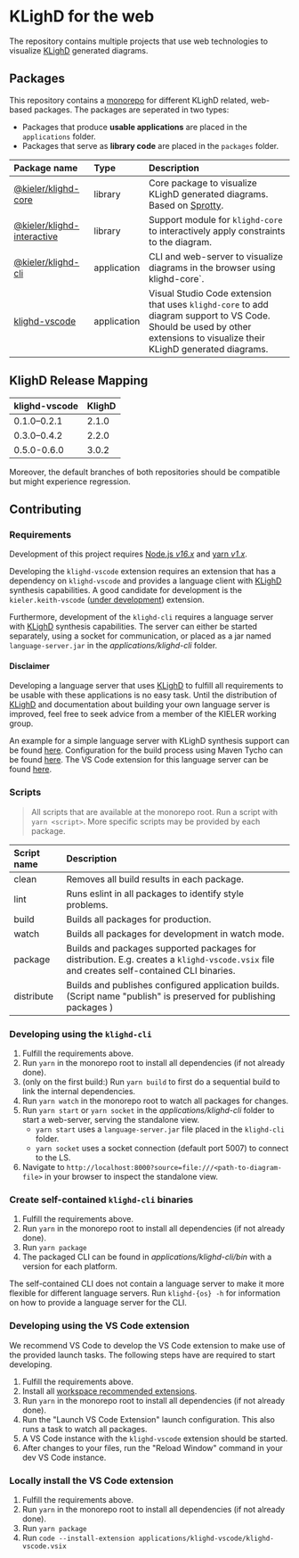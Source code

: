 # KLighD for the web

The repository contains multiple projects that use web technologies to visualize
[KLighD](https://github.com/kieler/KLighD) generated diagrams.

## Packages

This repository contains a [monorepo](https://en.wikipedia.org/wiki/Monorepo) for different KLighD
related, web-based packages. The packages are seperated in two types:

-   Packages that produce **usable applications** are placed in the `applications` folder.
-   Packages that serve as **library code** are placed in the `packages` folder.

| Package name                                                | Type        | Description                                                                                                                                                              |
| :---------------------------------------------------------- | :---------- | :----------------------------------------------------------------------------------------------------------------------------------------------------------------------- |
| [@kieler/klighd-core](./packages/klighd-core)               | library     | Core package to visualize KLighD generated diagrams. Based on [Sprotty](https://github.com/eclipse/sprotty).                                                             |
| [@kieler/klighd-interactive](./packages/klighd-interactive) | library     | Support module for `klighd-core` to interactively apply constraints to the diagram.                                                                                      |
| [@kieler/klighd-cli](./applications/klighd-cli)             | application | CLI and web-server to visualize diagrams in the browser using klighd-core`.                                                                                              |
| [klighd-vscode](./applications/klighd-vscode)               | application | Visual Studio Code extension that uses `klighd-core` to add diagram support to VS Code. Should be used by other extensions to visualize their KLighD generated diagrams. |

## KlighD Release Mapping

| klighd-vscode | KlighD |
| ------------- | ------ |
| 0.1.0–0.2.1   | 2.1.0  |
| 0.3.0–0.4.2   | 2.2.0  |
| 0.5.0-0.6.0   | 3.0.2  |

Moreover, the default branches of both repositories should be compatible but might experience regression.

## Contributing

### Requirements

Development of this project requires [Node.js _v16.x_](https://nodejs.org) and
[yarn _v1.x_](https://classic.yarnpkg.com/).

Developing the `klighd-vscode` extension requires an extension that has a dependency on
`klighd-vscode` and provides a language client with [KLighD](https://github.com/kieler/KLighD)
synthesis capabilities. A good candidate for development is the `kieler.keith-vscode`
([under development](https://git.rtsys.informatik.uni-kiel.de/projects/KIELER/repos/keith/browse?at=cfr/monorepo-restructure))
extension.

Furthermore, development of the `klighd-cli` requires a language server with
[KLighD](https://github.com/kieler/KLighD) synthesis capabilities. The server can either be started
separately, using a socket for communication, or placed as a jar named `language-server.jar` in the
_applications/klighd-cli_ folder.

#### Disclaimer

Developing a language server that uses [KLighD](https://github.com/kieler/KLighD) to fulfill all
requirements to be usable with these applications is no easy task. Until the distribution of
[KLighD](https://github.com/kieler/KLighD) and documentation about building your own language server
is improved, feel free to seek advice from a member of the KIELER working group.

An example for a simple language server with KLighD synthesis support can be found
[here](https://github.com/kieler/osgiviz/tree/master/plugins/de.cau.cs.kieler.osgiviz.language.server).
Configuration for the build process using Maven Tycho can be found
[here](https://github.com/kieler/osgiviz/tree/master/build/de.cau.cs.kieler.osgiviz.language.server.cli).
The VS Code extension for this language server can be found
[here](https://github.com/kieler/osgiviz/tree/master/extension/osgiviz).

### Scripts

> All scripts that are available at the monorepo root. Run a script with `yarn <script>`. More
> specific scripts may be provided by each package.

| Script name | Description                                                                                                                                |
| :---------- | :----------------------------------------------------------------------------------------------------------------------------------------- |
| clean       | Removes all build results in each package.                                                                                                 |
| lint        | Runs eslint in all packages to identify style problems.                                                                                    |
| build       | Builds all packages for production.                                                                                                        |
| watch       | Builds all packages for development in watch mode.                                                                                         |
| package     | Builds and packages supported packages for distribution. E.g. creates a `klighd-vscode.vsix` file and creates self-contained CLI binaries. |
| distribute  | Builds and publishes configured application builds. (Script name "publish" is preserved for publishing packages )                          |

### Developing using the `klighd-cli`

1. Fulfill the requirements above.
1. Run `yarn` in the monorepo root to install all dependencies (if not already done).
1. (only on the first build:) Run `yarn build` to first do a sequential build to link the internal dependencies.
1. Run `yarn watch` in the monorepo root to watch all packages for changes.
1. Run `yarn start` or `yarn socket` in the _applications/klighd-cli_ folder to start a web-server,
   serving the standalone view.
    - `yarn start` uses a `language-server.jar` file placed in the `klighd-cli` folder.
    - `yarn socket` uses a socket connection (default port 5007) to connect to the LS.
1. Navigate to `http://localhost:8000?source=file:///<path-to-diagram-file>` in your browser to
   inspect the standalone view.

### Create self-contained `klighd-cli` binaries

1. Fulfill the requirements above.
1. Run `yarn` in the monorepo root to install all dependencies (if not already done).
1. Run `yarn package`
1. The packaged CLI can be found in _applications/klighd-cli/bin_ with a version for each platform.

The self-contained CLI does not contain a language server to make it more flexible for different
language servers. Run `klighd-{os} -h` for information on how to provide a language server for the
CLI.

### Developing using the VS Code extension

We recommend VS Code to develop the VS Code extension to make use of the provided launch tasks. The
following steps have are required to start developing.

1. Fulfill the requirements above.
1. Install all
   [workspace recommended extensions](https://code.visualstudio.com/docs/editor/extension-marketplace#_recommended-extensions).
1. Run `yarn` in the monorepo root to install all dependencies (if not already done).
1. Run the "Launch VS Code Extension" launch configuration. This also runs a task to watch all
   packages.
1. A VS Code instance with the `klighd-vscode` extension should be started.
1. After changes to your files, run the "Reload Window" command in your dev VS Code instance.

### Locally install the VS Code extension

1. Fulfill the requirements above.
1. Run `yarn` in the monorepo root to install all dependencies (if not already done).
1. Run `yarn package`
1. Run `code --install-extension applications/klighd-vscode/klighd-vscode.vsix`
